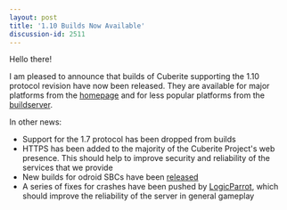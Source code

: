 ```yaml
---
layout: post
title: '1.10 Builds Now Available'
discussion-id: 2511
---
```

Hello there!

I am pleased to announce that builds of Cuberite supporting the 1.10 protocol revision have now been released. They are available for major platforms from the [homepage](https://cuberite.org/) and for less popular platforms from the [buildserver](https://builds.cuberite.org/).

In other news:

* Support for the 1.7 protocol has been dropped from builds
* HTTPS has been added to the majority of the Cuberite Project's web presence. This should help to improve security and reliability of the services that we provide
* New builds for odroid SBCs have been [released](https://builds.cuberite.org/job/cuberite/job/master)
* A series of fixes for crashes have been pushed by [LogicParrot](https://github.com/LogicParrot), which should improve the reliability of the server in general gameplay
